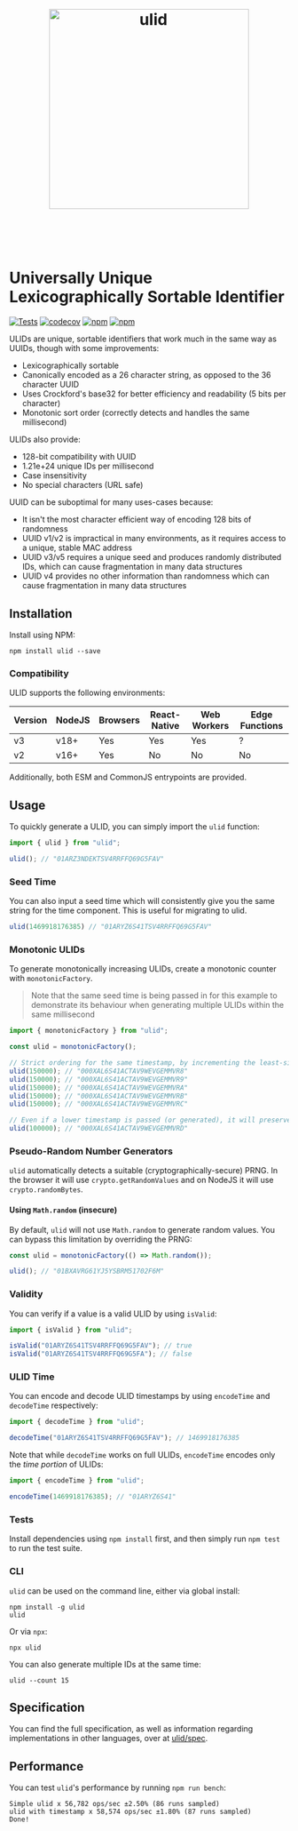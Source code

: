 <h1 align="center">
	<br>
	<br>
	<img width="360" src="logo.png" alt="ulid">
	<br>
	<br>
	<br>
</h1>

# Universally Unique Lexicographically Sortable Identifier

[![Tests](https://github.com/ulid/javascript/actions/workflows/test.yml/badge.svg)](https://github.com/ulid/javascript/actions/workflows/test.yml)
[![codecov](https://codecov.io/gh/ulid/javascript/branch/master/graph/badge.svg)](https://codecov.io/gh/ulid/javascript)
[![npm](https://img.shields.io/npm/dm/ulid.svg)](https://www.npmjs.com/package/ulid) [![npm](https://img.shields.io/npm/dy/ulid)](https://www.npmjs.com/package/ulid)

ULIDs are unique, sortable identifiers that work much in the same way as UUIDs, though with some improvements:

 * Lexicographically sortable
 * Canonically encoded as a 26 character string, as opposed to the 36 character UUID
 * Uses Crockford's base32 for better efficiency and readability (5 bits per character)
 * Monotonic sort order (correctly detects and handles the same millisecond)

ULIDs also provide:

 * 128-bit compatibility with UUID
 * 1.21e+24 unique IDs per millisecond
 * Case insensitivity
 * No special characters (URL safe)

UUID can be suboptimal for many uses-cases because:

- It isn't the most character efficient way of encoding 128 bits of randomness
- UUID v1/v2 is impractical in many environments, as it requires access to a unique, stable MAC address
- UUID v3/v5 requires a unique seed and produces randomly distributed IDs, which can cause fragmentation in many data structures
- UUID v4 provides no other information than randomness which can cause fragmentation in many data structures

## Installation

Install using NPM:

```shell
npm install ulid --save
```

### Compatibility

ULID supports the following environments:

| Version   | NodeJS    | Browsers      | React-Native  | Web Workers   | Edge Functions    |
|-----------|-----------|---------------|---------------|---------------|-------------------|
| v3        | v18+      | Yes           | Yes           | Yes           | ?                 |
| v2        | v16+      | Yes           | No            | No            | No                |

Additionally, both ESM and CommonJS entrypoints are provided.

## Usage

To quickly generate a ULID, you can simply import the `ulid` function:

```typescript
import { ulid } from "ulid";

ulid(); // "01ARZ3NDEKTSV4RRFFQ69G5FAV"
```

### Seed Time

You can also input a seed time which will consistently give you the same string for the time component. This is useful for migrating to ulid.

```typescript
ulid(1469918176385) // "01ARYZ6S41TSV4RRFFQ69G5FAV"
```

### Monotonic ULIDs

To generate monotonically increasing ULIDs, create a monotonic counter with `monotonicFactory`.

> Note that the same seed time is being passed in for this example to demonstrate its behaviour when generating multiple ULIDs within the same millisecond

```typescript
import { monotonicFactory } from "ulid";

const ulid = monotonicFactory();

// Strict ordering for the same timestamp, by incrementing the least-significant random bit by 1
ulid(150000); // "000XAL6S41ACTAV9WEVGEMMVR8"
ulid(150000); // "000XAL6S41ACTAV9WEVGEMMVR9"
ulid(150000); // "000XAL6S41ACTAV9WEVGEMMVRA"
ulid(150000); // "000XAL6S41ACTAV9WEVGEMMVRB"
ulid(150000); // "000XAL6S41ACTAV9WEVGEMMVRC"

// Even if a lower timestamp is passed (or generated), it will preserve sort order
ulid(100000); // "000XAL6S41ACTAV9WEVGEMMVRD"
```

### Pseudo-Random Number Generators

`ulid` automatically detects a suitable (cryptographically-secure) PRNG. In the browser it will use `crypto.getRandomValues` and on NodeJS it will use `crypto.randomBytes`.

#### Using `Math.random` (insecure)

By default, `ulid` will not use `Math.random` to generate random values. You can bypass this limitation by overriding the PRNG:

```typescript
const ulid = monotonicFactory(() => Math.random());

ulid(); // "01BXAVRG61YJ5YSBRM51702F6M"
```

### Validity

You can verify if a value is a valid ULID by using `isValid`:

```typescript
import { isValid } from "ulid";

isValid("01ARYZ6S41TSV4RRFFQ69G5FAV"); // true
isValid("01ARYZ6S41TSV4RRFFQ69G5FA"); // false
```

### ULID Time

You can encode and decode ULID timestamps by using `encodeTime` and `decodeTime` respectively:

```typescript
import { decodeTime } from "ulid";

decodeTime("01ARYZ6S41TSV4RRFFQ69G5FAV"); // 1469918176385
```

Note that while `decodeTime` works on full ULIDs, `encodeTime` encodes only the _time portion_ of ULIDs:

```typescript
import { encodeTime } from "ulid";

encodeTime(1469918176385); // "01ARYZ6S41"
```

### Tests

Install dependencies using `npm install` first, and then simply run `npm test` to run the test suite.

### CLI

`ulid` can be used on the command line, either via global install:

```shell
npm install -g ulid
ulid
```

Or via `npx`:

```shell
npx ulid
```

You can also generate multiple IDs at the same time:

```shell
ulid --count 15
```

## Specification

You can find the full specification, as well as information regarding implementations in other languages, over at [ulid/spec](https://github.com/ulid/spec).

## Performance

You can test `ulid`'s performance by running `npm run bench`:

```
Simple ulid x 56,782 ops/sec ±2.50% (86 runs sampled)
ulid with timestamp x 58,574 ops/sec ±1.80% (87 runs sampled)
Done!
```
